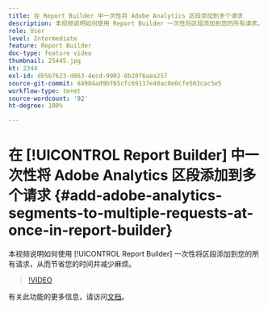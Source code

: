 ```yaml
---
title: 在 Report Builder 中一次性将 Adobe Analytics 区段添加到多个请求
description: 本视频说明如何使用 Report Builder 一次性将区段添加到您的所有请求，从而节省您的时间并减少麻烦。
role: User
level: Intermediate
feature: Report Builder
doc-type: feature video
thumbnail: 25445.jpg
kt: 2344
exl-id: db5b7623-d863-4ecd-9902-8b20f6aea257
source-git-commit: 84984ad9bf65cfc69117e40ac0e0cfe503cac5e5
workflow-type: tm+mt
source-wordcount: '92'
ht-degree: 100%

---
```


# 在 [!UICONTROL Report Builder] 中一次性将 Adobe Analytics 区段添加到多个请求 {#add-adobe-analytics-segments-to-multiple-requests-at-once-in-report-builder}

本视频说明如何使用 [!UICONTROL Report Builder] 一次性将区段添加到您的所有请求，从而节省您的时间并减少麻烦。

>[!VIDEO](https://video.tv.adobe.com/v/25445/?quality=12&learn=on)

有关此功能的更多信息，请访问[文档](https://experienceleague.adobe.com/docs/analytics/analyze/report-builder/home.html?lang=zh-Hans)。
